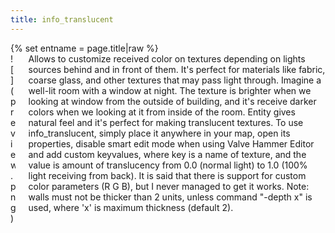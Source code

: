 ```yaml
---
title: info_translucent
---
```

<div>{% set entname = page.title|raw %}</div>
<div class="container previewimg">
<div class="columns">
<div class="imagepadding column col-auto" markdown="1">![](preview.png)</div>
<div class="column entityentry" markdown="1">Allows to customize received color on textures depending on lights sources behind and in front of them. It's perfect for materials like fabric, coarse glass, and other textures that may pass light through. Imagine a well-lit room with a window at night. The texture is brighter when we looking at window from the outside of building, and it's receive darker colors when we looking at it from inside of the room. Entity gives natural feel and it's perfect for making translucent textures. To use info_translucent, simply place it anywhere in your map, open its properties, disable smart edit mode when using Valve Hammer Editor and add custom keyvalues, where key is a name of texture, and the value is amount of translucency from 0.0 (normal light) to 1.0 (100% light receiving from back). It is said that there is support for custom color parameters (R G B), but I never managed to get it works. Note: walls must not be thicker than 2 units, unless command "-depth x" is used, where 'x' is maximum thickness (default 2).</div>
</div>
</div>
</div>
